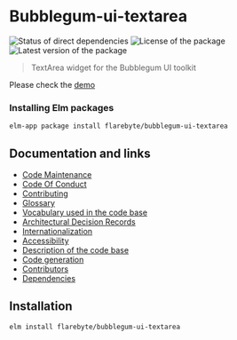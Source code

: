 # Bubblegum-ui-textarea

![Status of direct
dependencies](https://reiner-dolp.github.io/elm-badges/flarebyte/bubblegum-ui-textarea/dependencies.svg)
![License of the
package](https://reiner-dolp.github.io/elm-badges/flarebyte/bubblegum-ui-textarea/license.svg)
![Latest version of the
package](https://img.shields.io/elm-package/v/flarebyte/bubblegum-ui-textarea)

> TextArea widget for the Bubblegum UI toolkit

Please check the [demo](https://flarebyte.github.io/bubblegum-ui-textarea/)

### Installing Elm packages

```
elm-app package install flarebyte/bubblegum-ui-textarea
```

## Documentation and links

-   [Code Maintenance](MAINTENANCE.md)
-   [Code Of Conduct](CODE_OF_CONDUCT.md)
-   [Contributing](CONTRIBUTING.md)
-   [Glossary](GLOSSARY.md)
-   [Vocabulary used in the code base](CODE_VOCABULARY.md)
-   [Architectural Decision Records](DECISIONS.md)
-   [Internationalization](INTERNATIONALIZATION.md)
-   [Accessibility](ACCESSIBILITY.md)
-   [Description of the code base](CODE_BASE.md)
-   [Code generation](CODE_GENERATION.md)
-   [Contributors](https://github.com/flarebyte/bubblegum-ui-textarea/graphs/contributors)
-   [Dependencies](https://github.com/flarebyte/bubblegum-ui-textarea/network/dependencies)

## Installation

```bash
elm install flarebyte/bubblegum-ui-textarea
```
